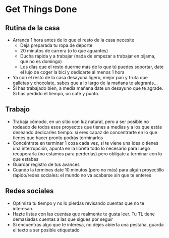 # Get Things Done

## Rutina de la casa

* Arranca 1 hora antes de lo que el resto de la casa necesite
  * Deja preparada tu ropa de deporte
  * 20 minutos de carrera (o lo que aguantes)
  * Ducha rápida y a trabajar (nada de empezar a trabajar en pijama, que no es domingo)
  * Los días que el resto duerme más de lo que tú puedes soportar, date el lujo de coger la bici y dedicarte al menos 1 hora
* Ya con el resto de la casa desayuna ligero, mejor pan y fruta que galletas y chocolate, sabes que a lo largo de la mañana te alegrarás...
* Si has trabajado bien, a media mañana date un desayuno que te agrade. Si has perdido el tiempo, un café y punto.

## Trabajo

* Trabaja cómodo, en un sitio con luz natural, pero a ser posible no rodeado de todos esos proyectos que tienes a medias y a los que estás deseando dedicarles tiempo: si eres capaz de concentrarte en lo que tienes que hacer pronto podrás terminarlos
* Concéntrate en terminar 1 cosa cada vez, si te viene una idea o tienes una interrupción, apunta en la libreta todo lo necesario para luego recuperarla (no estamos para perderlas) pero oblígate a terminar con lo que estabas
* Guardar registro de tus avances
* Cuando la termines date 10 minutos (pero no más) para algún proyectillo rápido/redes sociales: el mundo no va acabarse sin que te enteres

## Redes sociales

* Optimiza tu tiempo y no lo pierdas revisando cuentas que no te interesan.
* Hazte listas con las cuentas que realmente te gusta leer. Tu TL tiene demasiadas cuentas a las que sigues por seguir
* Si encuentras algo que te interesa, no dejes abierta una pestaña, guarda el texto a ser posible etiquetado
